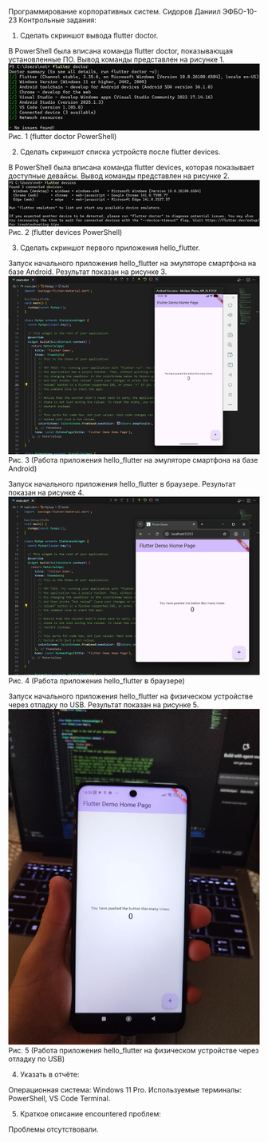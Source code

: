 Программирование корпоративных систем. Сидоров Даниил ЭФБО-10-23 Контрольные задания:

1.    Сделать скриншот вывода flutter doctor.

В PowerShell была вписана команда flutter doctor, показывающая установленные ПО. Вывод команды представлен на рисунке 1.
![](./Медиа/Pasted%20image%2020251015050511.png)
Рис. 1 (flutter doctor PowerShell)

2.    Сделать скриншот списка устройств после flutter devices.

В PowerShell была вписана команда flutter devices, которая показывает доступные девайсы. Вывод команды представлен на рисунке 2.
![](./Медиа/Pasted%20image%2020251015050533.png)
Рис. 2 (flutter devices PowerShell)

3.    Сделать скриншот первого приложения hello_flutter.

Запуск начального приложения hello_flutter на эмуляторе смартфона на базе Android. Результат показан на рисунке 3.
![](./Медиа/Pasted%20image%2020251015050605.png)
Рис. 3 (Работа приложения hello_flutter на эмуляторе смартфона на базе Android)

Запуск начального приложения hello_flutter в браузере. Результат показан на рисунке 4.
![](./Медиа/Pasted%20image%2020251015050807.png)
Рис. 4 (Работа приложения hello_flutter в браузере)

Запуск начального приложения hello_flutter на физическом устройстве через отладку по USB. Результат показан на рисунке 5.
![](./Медиа/Pasted%20image%2020251015050844.png)
Рис. 5 (Работа приложения hello_flutter на физическом устройстве через отладку по USB)

4.    Указать в отчёте:

Операционная система: Windows 11 Pro. Используемые терминалы: PowerShell, VS Code Terminal.

5.    Краткое описание encountered проблем:

Проблемы отсутствовали.